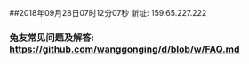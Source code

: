 ##2018年09月28日07时12分07秒 新址: 159.65.227.222
### 兔友常见问题及解答: https://github.com/wanggonging/d/blob/w/FAQ.md
